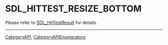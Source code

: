 # SDL_HITTEST_RESIZE_BOTTOM

Please refer to [SDL_HitTestResult](SDL_HitTestResult) for details.

----
[CategoryAPI](CategoryAPI), [CategoryAPIEnumerators](CategoryAPIEnumerators)


